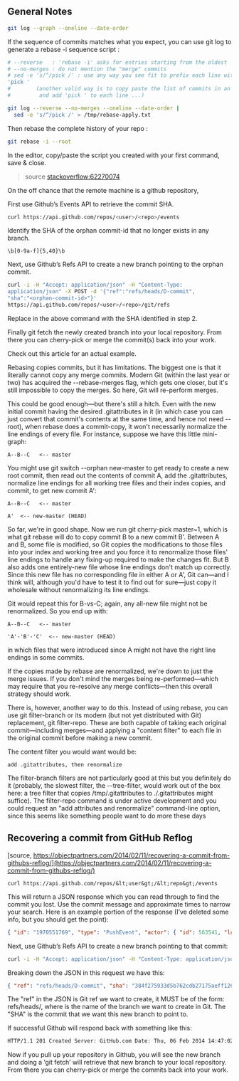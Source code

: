 ## General Notes


```bash
git log --graph --oneline --date-order
```

If the sequence of commits matches what you expect, you can use git log
to generate a rebase -i sequence script :

```bash
# --reverse   : 'rebase -i' asks for entries starting from the oldest
# --no-merges : do not mention the "merge" commits
# sed -e 's/^/pick /' : use any way you see fit to prefix each line with
'pick '
#        (another valid way is to copy paste the list of commits in an editor,
#         and add 'pick ' to each line ...)
```


```bash
git log --reverse --no-merges --oneline --date-order |
  sed -e 's/^/pick /' > /tmp/rebase-apply.txt
```

Then rebase the complete history of your repo :

```bash
git rebase -i --root
```
In the editor, copy/paste the script you created with your first
command, save & close.

> source
[stackoverflow:62270074](https://stackoverflow.com/questions/62270074/can-git-filter-repo-create-a-monorepo-from-many-repos-interweaving-commits-by-da)
> 


On the off chance that the remote machine is a github repository,

First use Github’s Events API to retrieve the commit SHA.

```sh
curl https://api.github.com/repos/<user>/<repo>/events
```

Identify the SHA of the orphan commit-id that no longer exists in any
branch.


```regex
\b[0-9a-f]{5,40}\b
```

Next, use Github’s Refs API to create a new branch pointing to the
orphan commit.

```sh
curl -i -H "Accept: application/json" -H "Content-Type:
application/json" -X POST -d '{"ref":"refs/heads/D-commit",
"sha":"<orphan-commit-id>"}'
https://api.github.com/repos/<user>/<repo>/git/refs
```

Replace <orphan-commit-id> in the above command with the SHA identified
in step 2.

Finally git fetch the newly created branch into your local repository.
From there you can cherry-pick or merge the commit(s) back into your
work.

Check out this article for an actual example.
  
Rebasing copies commits, but it has limitations. The biggest one is that
it literally cannot copy any merge commits. Modern Git (within the last
year or two) has acquired the --rebase-merges flag, which gets one
closer, but it's still impossible to copy the merges. So here, Git will
re-perform merges.

This could be good enough—but there's still a hitch. Even with the new
initial commit having the desired .gitattributes in it (in which case
you can just convert that commit's contents at the same time, and hence
not need --root), when rebase does a commit-copy, it won't necessarily
normalize the line endings of every file. For instance, suppose we have
this little mini-graph:

```
A--B--C   <-- master
```

You might use git switch --orphan new-master to get ready to create a
new root commit, then read out the contents of commit A, add the
.gitattributes, normalize line endings for all working tree files and
their index copies, and commit, to get new commit A':

```
A--B--C   <-- master
```

```
A'  <-- new-master (HEAD)
```

So far, we're in good shape. Now we run git cherry-pick master~1, which
is what git rebase will do to copy commit B to a new commit B'. Between
A and B, some file is modified, so Git copies the modifications to those
files into your index and working tree and you force it to renormalize
those files' line endings to handle any fixing-up required to make the
changes fit. But B also adds one entirely-new file whose line endings
don't match up correctly. Since this new file has no corresponding file
in either A or A', Git can—and I think will, although you'd have to
test it to find out for sure—just copy it wholesale without
renormalizing its line endings.

Git would repeat this for B-vs-C; again, any all-new file might not be
renormalized. So you end up with:
  
```
A--B--C   <-- master

'A'-'B'-'C'  <-- new-master (HEAD)
```
in which files that were introduced since A might not have the right
line endings in some commits.

If the copies made by rebase are renormalized, we're down to just the
merge issues. If you don't mind the merges being re-performed—which
may require that you re-resolve any merge conflicts—then this overall
strategy should work.

There is, however, another way to do this. Instead of using rebase, you
can use git filter-branch or its modern (but not yet distributed with
Git) replacement, git filter-repo. These are both capable of taking each
original commit—including merges—and applying a "content filter" to
each file in the original commit before making a new commit.

The content filter you would want would be:

    add .gitattributes, then renormalize


The filter-branch filters are not particularly good at this but you
definitely do it (probably, the slowest filter, the --tree-filter, would
work out of the box here: a tree filter that copies /tmp/.gitattributes
to ./.gitattributes might suffice). The filter-repo command is under
active development and you could request an "add attributes and
renormalize" command-line option, since this seems like something people
want to do more these days 



## Recovering a commit from GitHub Reflog

[source, https://objectpartners.com/2014/02/11/recovering-a-commit-from-githubs-reflog/](https://objectpartners.com/2014/02/11/recovering-a-commit-from-githubs-reflog/)

```
curl https://api.github.com/repos/&lt;user&gt;/&lt;repo&gt;/events
```

This will return a JSON response which you can read through to find the commit you lost. Use the commit message and approximate times to narrow your search. Here is an example portion of the response (I’ve deleted some info, but you should get the point):

```json
{ "id": "1970551769", "type": "PushEvent", "actor": { "id": 563541, "login": "&lt;user&gt;", "gravatar_id": "&lt;id&gt;", "url": "https://api.github.com/users/&lt;user&gt;", "avatar_url": "&lt;url&gt;" }, "repo": { "id": 9652839, "name": "&lt;user&gt;/&lt;repo&gt;", "url": "https://api.github.com/repos/&lt;user&gt;/&lt;repo&gt;" }, "payload": { "push_id": 303837533, "size": 1, "distinct_size": 1, "ref": "refs/heads/&lt;branch&gt;", "head": "a973ddd28d599c9ba128de56182f8769d2b9843b", "before": "4ef3d74316c04c892d17250f0ba251b328274e5f", "commits": [ { "sha": "384f275933d5b762cdb27175aeff1263a8a7b7f7", "author": { "email": "&lt;email&gt;", "name": "&lt;author&gt;" }, "message": "&lt;commit message&gt;", "distinct": true, "url": "https://api.github.com/repos/&lt;user&gt;/&lt;repo&gt;/commits/384f275933d5b762cdb27175aeff1263a8a7b7f7" } ] }, "public": false, "created_at": "2014-02-06T14:05:17Z" }
```

Next, use Github’s Refs API to create a new branch pointing to that commit:

```sh
curl -i -H "Accept: application/json" -H "Content-Type: application/json" -X POST -d '{"ref":"refs/heads/D-commit", "sha":"384f275933d5b762cdb27175aeff1263a8a7b7f7"}' https://api.github.com/repos/&lt;user&gt;/&lt;repo&gt;/git/refs
```


Breaking down the JSON in this request we have this:

```json
{ "ref": "refs/heads/D-commit", "sha": "384f275933d5b762cdb27175aeff1263a8a7b7f7" }
```

The "ref" in the JSON is Git ref we want to create, it MUST be of the form: refs/heads/<branch>, where <branch> is the name of the branch we want to create in Git.
The "SHA" is the commit that we want this new branch to point to.

If successful Github will respond back with something like this:

```sh
HTTP/1.1 201 Created Server: GitHub.com Date: Thu, 06 Feb 2014 14:47:02 GMT Content-Type: application/json; charset=utf-8 Status: 201 Created X-RateLimit-Limit: 5000 X-RateLimit-Remaining: 4991 X-RateLimit-Reset: 1391700034 Cache-Control: private, max-age=60, s-maxage=60 ETag: "43e54fee5cf29edd01fa8bfce094ed1b" Location: https://api.github.com/repos/&lt;user&gt;/&lt;repo&gt;/git/refs/heads/D-commit Vary: Accept, Authorization, Cookie, X-GitHub-OTP X-GitHub-Media-Type: github.beta X-Content-Type-Options: nosniff Content-Length: 339 Access-Control-Allow-Credentials: true Access-Control-Expose-Headers: ETag, Link, X-RateLimit-Limit, X-RateLimit-Remaining, X-RateLimit-Reset, X-OAuth-Scopes, X-Accepted-OAuth-Scopes, X-Poll-Interval Access-Control-Allow-Origin: * X-GitHub-Request-Id: 4389B15A:3E60:1D2506F:52F3A066 { "ref": "refs/heads/D-commit", "url": "https://api.github.com/repos/&lt;user&gt;/&lt;repo&gt;/git/refs/heads/D-commit", "object": { "sha": "384f275933d5b762cdb27175aeff1263a8a7b7f7", "type": "commit", "url": "https://api.github.com/repos/&lt;user&gt;/&lt;repo&gt;/git/commits/384f275933d5b762cdb27175aeff1263a8a7b7f7" } }
```

Now if you pull up your repository in Github, you will see the new branch and doing a ‘git fetch’ will retrieve that new branch to your local repository. From there you can cherry-pick or merge the commits back into your work.
